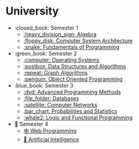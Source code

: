 # University

<ul>
    <li>:closed_book: Semester 1
        <ul>
            <li>
                <a href="https://github.com/Taveeh/Algebra">
                    :heavy_division_sign: Algebra
                </a>
            </li>
            <li>
                <a href="https://github.com/Taveeh/Computer-System-Architecture">
                    :floppy_disk: Computer System Architecture
                </a>
            </li>
            <li>
                <a href="https://github.com/Taveeh/Fundamentals-of-Programming">
                    :snake: Fundamentals of Programming
                </a>
            </li>
        </ul>
    </li>
    <li>:green_book: Semester 2
        <ul>
            <li>
                <a href="https://github.com/Taveeh/Operating-Systems">
                    :computer: Operating Systems
                </a>
            </li>
        </ul>
        <ul>
            <li>
                <a href="https://github.com/Taveeh/Data-Structures-and-Algorithms">
                    :postbox: Data Structures and Algorithms
                </a>
            </li>
        </ul>
        <ul>
            <li>
                <a href="https://github.com/Taveeh/Graph-Algorithms">
                    :repeat: Graph Algorithms
                </a>
            </li>
        </ul>
        <ul>
            <li>
                <a href="https://github.com/Taveeh/Object-Oriented-Programming">
                    :penguin: Object Oriented Programming
                </a>
            </li>
        </ul>
    </li>
    <li>:blue_book: Semester 3
        <ul>
            <li>
                <a href="https://github.com/Taveeh/Advanced-Programming-Methods">
                    :dvd: Advanced Programming Methods
                </a>
            </li>
            <li>
                <a href="https://github.com/Taveeh/Databases">
                    :file_folder: Databases
                </a>
            </li>
            <li>
                <a href="https://github.com/Taveeh/Computer-Networks">
                    :satellite: Computer Networks
                </a>
            </li>
            <li>
                <a href="https://github.com/Taveeh/Probabilities-and-Statistics">
                    :bar_chart: Probabilities and Statistics
                </a>
            </li>
            <li>
                <a href="https://github.com/Taveeh/Logic-and-Functional-Programming">
                   :whale2: Logic and Functional Programming
                </a>
            </li>
        </ul>
    </li>
    <li> 📔 Semester 4
        <ul> 
            <li>
                <a href="https://github.com/Taveeh/WebProgramming">
                    🕸️ Web Programming 
                </a>
            </li>
            <li>
                <a href="https://github.com/Taveeh/ArtificialIntelligence">
                    🤖 Artificial Intelligence
                </a>
            </li>
        </ul>
    </li>
</ul>
        
        
        
        
